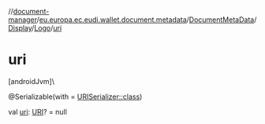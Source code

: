 //[document-manager](../../../../../index.md)/[eu.europa.ec.eudi.wallet.document.metadata](../../../index.md)/[DocumentMetaData](../../index.md)/[Display](../index.md)/[Logo](index.md)/[uri](uri.md)

# uri

[androidJvm]\

@Serializable(with = [URISerializer::class](../../../-u-r-i-serializer/index.md))

val [uri](uri.md): [URI](https://developer.android.com/reference/kotlin/java/net/URI.html)? = null

